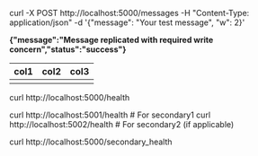 





curl -X POST http://localhost:5000/messages -H "Content-Type: application/json" -d '{"message": "Your test message", "w": 2}'

**{"message":"Message replicated with required write concern","status":"success"}**

| col1 | col2 | col3 |
| ---- | ---- | ---- |
|      |      |      |


curl http://localhost:5000/health


curl http://localhost:5001/health  # For secondary1
curl http://localhost:5002/health  # For secondary2 (if applicable)


curl http://localhost:5000/secondary_health
